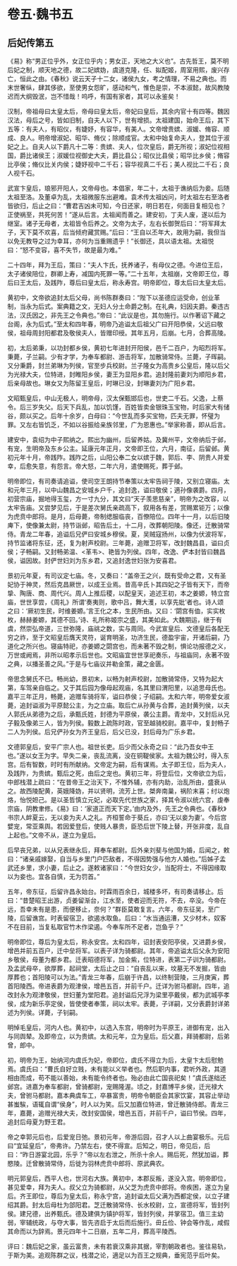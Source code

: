 # 卷五·魏书五

## 后妃传第五

《易》称“男正位乎外，女正位乎内；男女正，天地之大义也”。古先哲王，莫不明后妃之制，顺天地之德，故二妃嫔妫，虞道克隆，任、姒配姬，周室用熙，废兴存亡，恒此之由。《春秋》说云天子十二女，诸侯九女，考之情理，不易之典也。而末世奢纵，肆其侈欲，至使男女怨旷，感动和气，惟色是崇，不本淑懿，故风教陵迟而大纲毁泯，岂不惜哉！呜呼，有国有家者，其可以永鉴矣！

汉制，帝祖母曰太皇太后，帝母曰皇太后，帝妃曰皇后，其余内官十有四等。魏因汉法，母后之号，皆如旧制，自夫人以下，世有增损。太祖建国，始命王后，其下五等：有夫人，有昭仪，有婕妤，有容华，有美人。文帝增贵嫔、淑媛、脩容、顺成、良人。明帝增淑妃、昭华、脩仪；除顺成官。太和中始复命夫人，登其位于淑妃之上。自夫人以下爵凡十二等：贵嫔、夫人，位次皇后，爵无所视；淑妃位视相国，爵比诸侯王；淑媛位视御史大夫，爵比县公；昭仪比县侯；昭华比乡侯；脩容比亭侯；脩仪比关内侯；婕妤视中二千石；容华视真二千石；美人视比二千石；良人视千石。

武宣卞皇后，琅邪开阳人，文帝母也。本倡家，年二十，太祖于谯纳后为妾。后随太祖至洛。及董卓为乱，太祖微服东出避难。袁术传太祖凶问，时太祖左右至洛者皆欲归，后止之曰：“曹君吉凶未可知，今日还家，明日若在，何面目复相见也？正使祸至，共死何苦！”遂从后言。太祖闻而善之。建安初，丁夫人废，遂以后为继室。诸子无母者，太祖皆令后养之。文帝为太子，左右长御贺后曰：“将军拜太子，天下莫不欢喜，后当倾府藏赏赐。”后曰：“王自以丕年大，故用为嗣，我但当以免无教导之过为幸耳，亦何为当重赐遗乎！”长御还，具以语太祖。太祖悦曰：“怒不变容，喜不失节，故是最为难。”

二十四年，拜为王后，策曰：“夫人卞氏，抚养诸子，有母仪之德。今进位王后，太子诸侯陪位，群卿上寿，减国内死罪一等。”二十五年，太祖崩，文帝即王位，尊后曰王太后，及践阼，尊后曰皇太后，称永寿宫。明帝即位，尊太后曰太皇太后。

黄初中，文帝欲追封太后父母，尚书陈群奏曰：“陛下以圣德应运受命，创业革制，当永为后式。案典籍之文，无妇人分土命爵之制。在礼典，妇因夫爵。秦违古法，汉氏因之，非先王之令典也。”帝曰：“此议是也，其勿施行。以作著诏下藏之台阁，永为后式。”至太和四年春，明帝乃追谥太后祖父广曰开阳恭侯，父远曰敬侯，祖母周封阳都君及敬侯夫人，皆赠印绶。其年五月，后崩。七月，合葬高陵。

初，太后弟秉，以功封都乡侯，黄初七年进封开阳侯，邑千二百户，为昭烈将军。秉薨，子兰嗣。少有才学，为奉车都尉、游击将军，加散骑常侍。兰薨，子晖嗣。又分秉爵，封兰弟琳为列侯，官至步兵校尉。兰子隆女为高贵乡公皇后，隆以后父为光禄大夫，位特进，封睢阳乡侯，妻王为显阳乡君。追封隆前妻刘为顺阳乡君，后亲母故也。琳女又为陈留王皇后，时琳已没，封琳妻刘为广阳乡君。

文昭甄皇后，中山无极人，明帝母，汉太保甄邯后也，世吏二千石。父逸，上蔡令。后三岁失父。后天下兵乱，加以饥馑，百姓皆卖金银珠玉宝物，时后家大有储谷，颇以买之。后年十余岁，白母曰：“今世乱而多买宝物，匹夫无罪，怀璧为罪。又左右皆饥乏，不如以谷振给亲族邻里，广为恩惠也。”举家称善，即从后言。

建安中，袁绍为中子熙纳之。熙出为幽州，后留养姑。及冀州平，文帝纳后于邺，有宠，生明帝及东乡公主。延康元年正月，文帝即王位，六月，南征，后留邺。黄初元年十月，帝践阼。践阼之后，山阳公奉二女以嫔于魏，郭后、李、阴贵人并爱幸，后愈失意，有怨言。帝大怒，二年六月，遣使赐死，葬于邺。

明帝即位，有司奏请追谥，使司空王朗持节奉策以太牢告祠于陵，又别立寝庙。太和元年三月，以中山魏昌之安城乡户千，追封逸，谥曰敬侯；適孙像袭爵。四月，初营宗庙，掘地得玉玺，方一寸九分，其文曰“天子羡思慈亲”，明帝为之改容，以太牢告庙。又尝梦见后，于是差次舅氏亲疏高下，叙用各有差，赏赐累钜万；以像为虎贲中郎将。是月，后母薨，帝制缌服临丧，百僚陪位。四年十一月，以后旧陵庳下，使像兼太尉，持节诣邺，昭告后土，十二月，改葬朝阳陵。像还，迁散骑常侍。青龙二年春，追谥后兄俨曰安城乡穆侯。夏，吴贼寇扬州，以像为伏波将军，持节监诸将东征，还，复为射声校尉。三年薨，追赠卫将军，改封魏昌县，谥曰贞侯；子畅嗣。又封畅弟温、<革韦>、艳皆为列侯。四年，改逸、俨本封皆曰魏昌侯，谥因故。封俨世妇刘为东乡君，又追封逸世妇张为安喜君。

景初元年夏，有司议定七庙。冬，又奏曰：“盖帝王之兴，既有受命之君，又有圣妃协于神灵，然后克昌厥世，以成王业焉。昔高辛氏卜其四妃之子皆有天下，而帝挚、陶唐、商、周代兴。周人上推后稷，以配皇天，追述王初，本之姜嫄，特立宫庙，世世享尝，《周礼》所谓‘奏夷则，歌中吕，舞大濩，以享先妣’者也。诗人颂之曰：‘厥初生民，时维姜嫄。’言王化之本，生民所由。又曰：‘閟宫有侐，实实枚枚，赫赫姜嫄，其德不回。’诗、礼所称姬宗之盛，其美如此。大魏期运，继于有虞，然崇弘帝道，三世弥隆，庙祧之数，实与周同。今武宣皇后、文德皇后各配无穷之祚，至于文昭皇后膺天灵符，诞育明圣，功济生民，德盈宇宙，开诸后嗣，乃道化之所兴也。寝庙特祀，亦姜嫄之閟宫也，而未著不毁之制，惧论功报德之义，万世或阙焉，非所以昭孝示后世也。文昭庙宜世世享祀奏乐，与祖庙同，永著不毁之典，以播圣善之风。”于是与七庙议并勒金策，藏之金匮。

帝思念舅氏不已。畅尚幼，景初末，以畅为射声校尉，加散骑常侍，又特为起大第，车驾亲自临之。又于其后园为像母起观庙，名其里曰渭阳里，以追思母氏也。嘉平三年正月，畅薨，追赠车骑将军，谥曰恭侯；子绍嗣。太和六年，明帝爱女淑薨，追封谥淑为平原懿公主，为之立庙。取后亡从孙黄与合葬，追封黄列侯，以夫人郭氏从弟德为之后，承甄氏姓，封德为平原侯，袭公主爵。青龙中，又封后从兄子毅及像弟三人，皆为列侯。毅数上疏陈时政，官至越骑校尉。嘉平中，复封畅子二人为列侯。后兄俨孙女为齐王皇后，后父已没，封后母为广乐乡君。

文德郭皇后，安平广宗人也。祖世长吏。后少而父永奇之曰：“此乃吾女中王也。”遂以女王为字。早失二亲，丧乱流离，没在铜鞮侯家。太祖为魏公时，得入东宫。后有智数，时时有所献纳。文帝定为嗣，后有谋焉。太子即王位，后为夫人，及践阼，为贵嫔。甄后之死，由后之宠也。黄初三年，将登后位，文帝欲立为后，中郎栈潜上疏曰：“在昔帝王之治天下，不惟外辅，亦有内助，治乱所由，盛衰从之。故西陵配黄，英娥降妫，并以贤明，流芳上世。桀奔南巢，祸阶末喜；纣以炮烙，怡悦妲己。是以圣哲慎立元妃，必取先代世族之家，择其令淑以统六宫，虔奉宗庙，阴教聿修。《易》曰：‘家道正而天下定。’由内及外，先王之令典也。《春秋》书宗人衅夏云，无以妾为夫人之礼。齐桓誓命于葵丘，亦曰‘无以妾为妻’。今后宫嬖宠，常亚乘舆。若因爱登后，使贱人暴贵，臣恐后世下陵上替，开张非度，乱自上起也。”文帝不从，遂立为皇后。

后早丧兄弟，以从兄表继永后，拜奉车都尉。后外亲刘斐与他国为婚，后闻之，敕曰：“诸亲戚嫁娶，自当与乡里门户匹敌者，不得因势强与他方人婚也。”后姊子孟武还乡里，求小妻，后止之。遂敕诸家曰：“今世妇女少，当配将士，不得因缘取以为妾也。宜各自慎，无为罚首。”

五年，帝东征，后留许昌永始台。时霖雨百余日，城楼多坏，有司奏请移止。后曰：“昔楚昭王出游，贞姜留渐台，江水至，使者迎而无符，不去，卒没。今帝在远，吾幸未有是患，而便移止，奈何？”群臣莫敢复言。六年，帝东征吴，至广陵，后留谯宫。时表留宿卫，欲遏水取鱼。后曰：“水当通运漕，又少材木，奴客不在目前，当复私取官竹木作梁遏。今奉车所不足者，岂鱼乎？”

明帝即位，尊后为皇太后，称永安宫。太和四年，诏封表安阳亭侯，又进爵乡侯，增邑并前五百户，迁中垒将军。以表子详为骑都尉。其年，帝追谥太后父永为安阳乡敬侯，母董为都乡君。迁表昭德将军，加金紫，位特进，表第二子训为骑都尉。及孟武母卒，欲厚葬，起祠堂，太后止之曰：“自丧乱以来，坟墓无不发掘，皆由厚葬也；首阳陵可以为法。”青龙三年春，后崩于许昌，以终制营陵，三月庚寅，葬首阳陵西。帝进表爵为观津侯，增邑五百，并前千户。迁详为驸马都尉。四年，追改封永为观津敬侯，世妇董为堂阳君。追封谥后兄浮为梁里亭戴侯，都为武城亭孝侯，成为新乐亭定侯，皆使使者奉策，祠以太牢。表薨，子详嗣，又分表爵封详弟述为列侯。详薨，子钊嗣。

明悼毛皇后，河内人也。黄初中，以选入东宫，明帝时为平原王，进御有宠，出入与同舆辇。及即帝立，以为贵嫔。太和元年，立为皇后。后父嘉，拜骑都尉，后弟曾，郎中。

初，明帝为王，始纳河内虞氏为妃，帝即位，虞氏不得立为后，太皇卞太后慰勉焉。虞氏曰：“曹氏自好立贱，未有能以义举者也。然后职内事，君听外政，其道相由而成，苟不能以善始，未有能令终者也。殆必由此亡国丧祀矣！”虞氏遂绌还邺宫。进嘉为奉车都尉，曾骑都尉，宠赐隆渥。顷之，封嘉博平乡侯，迁光禄大夫，曾驸马都尉。嘉本典虞车工，卒暴富贵，明帝令朝臣会其家饮宴，其容止举动甚蚩騃，语辄自谓“侯身”，时人以为笑。后又加嘉位特进，曾迁散骑侍郎。青龙三年，嘉薨，追赠光禄大夫，改封安国侯，增邑五百，并前千户，谥曰节侯。四年，追封后母夏为野王君。

帝之幸郭元后也，后爱宠日弛。景初元年，帝游后园，召才人以上曲宴极乐。元后曰“宜延皇后”，帝弗许。乃禁左右，使不得宣。后知之，明日，帝见后，后曰：“昨日游宴北园，乐乎？”帝以左右泄之，所杀十余人。赐后死，然犹加谥，葬愍陵。迁曾散骑常侍，后徙为羽林虎贲中郎将、原武典农。

明元郭皇后，西平人也，世河右大族。黄初中，本郡反叛，遂没入宫。明帝即位，甚见爱幸，拜为夫人。叔父立为骑都尉，从父芝为虎贲中郎将。帝疾困，遂立为皇后。齐王即位，尊后为皇太后，称永宁宫，追封谥太后父满为西都定侯，以立子建绍其爵。封太后母杜为郃阳君。芝迁散骑常侍、长水校尉，立，宣德将军，皆封列侯。建兄德，出养甄氏。德及建俱为镇护将军，皆封列侯，并掌宿卫。值三主幼弱，宰辅统政，与夺大事，皆先咨启于太后而后施行。毌丘俭、钟会等作乱，咸假其命而以为辞焉。景元四年十二日崩，五年二月，葬高平陵西。

评曰：魏后妃之家，虽云富贵，未有若衰汉乘非其据，宰割朝政者也。鉴往易轨，于斯为美。追观陈群之议，栈潜之论，適足以为百王之规典，垂宪范乎后叶矣。
